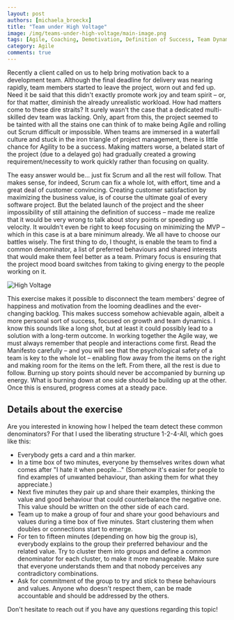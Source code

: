 ```yaml
---
layout: post
authors: [michaela_broeckx]
title: "Team under High Voltage"
image: /img/teams-under-high-voltage/main-image.png
tags: [Agile, Coaching, Demotivation, Definition of Success, Team Dynamics, Psychological Safety]
category: Agile
comments: true
---
```


Recently a client called on us to help bring motivation back to a development team.
Although the final deadline for delivery was nearing rapidly, team members started to leave the project, worn out and fed up.
Need it be said that this didn't exactly promote work joy and team spirit – or, for that matter, diminish the already unrealistic workload.
How had matters come to these dire straits?
It surely wasn't the case that a dedicated multi-skilled dev team was lacking.
Only, apart from this, the project seemed to be tainted with all the stains one can think of to make being Agile and rolling out Scrum difficult or impossible.
When teams are immersed in a waterfall culture and stuck in the iron triangle of project management, there is little chance for Agility to be a success.
Making matters worse, a belated start of the project (due to a delayed go) had gradually created a growing requirement/necessity to work quickly rather than focusing on quality.

The easy answer would be... just fix Scrum and all the rest will follow.
That makes sense, for indeed, Scrum can fix a whole lot, with effort, time and a great deal of customer convincing.
Creating customer satisfaction by maximizing the business value, is of course the ultimate goal of every software project.
But the belated launch of the project and the sheer impossibility of still attaining the definition of success – made me realize that it would be very wrong to talk about story points or speeding up velocity.
It wouldn't even be right to keep focusing on minimizing the MVP – which in this case is at a bare minimum already.
We all have to choose our battles wisely.
The first thing to do, I thought, is enable the team to find a common denominator, a list of preferred behaviours and shared interests that would make them feel better as a team.
Primary focus is ensuring that the project mood board switches from taking to giving energy to the people working on it.

<img alt="High Voltage" src="{{ '/img/teams-under-high-voltage/voltage.png' | prepend: site.baseurl }}" class="image fit" style="margin:0px auto; max-width: 750px;">

This exercise makes it possible to disconnect the team members' degree of happiness and motivation from the looming deadlines and the ever-changing backlog.
This makes success somehow achievable again, albeit a more personal sort of success, focused on growth and team dynamics.
I know this sounds like a long shot, but at least it could possibly lead to a solution with a long-term outcome.
In working together the Agile way, we must always remember that people and interactions come first.
Read the Manifesto carefully – and you will see that the psychological safety of a team is key to the whole lot – enabling flow away from the items on the right and making room for the items on the left.
From there, all the rest is due to follow.
Burning up story points should never be accompanied by burning up energy.
What is burning down at one side should be building up at the other.
Once this is ensured, progress comes at a steady pace.

## Details about the exercise

Are you interested in knowing how I helped the team detect these common denominators?
For that I used the liberating structure 1-2-4-All, which goes like this:
* Everybody gets a card and a thin marker.
* In a time box of two minutes, everyone by themselves writes down what comes after "I hate it when people..."
(Somehow it's easier for people to find examples of unwanted behaviour, than asking them for what they appreciate.)
* Next five minutes they pair up and share their examples, thinking the value and good behaviour that could counterbalance the negative one.
This value should be written on the other side of each card.
* Team up to make a group of four and share your good behaviours and values during a time box of five minutes.
Start clustering them when doubles or connections start to emerge.
* For ten to fifteen minutes (depending on how big the group is), everybody explains to the group their preferred behaviour and the related value.
Try to cluster them into groups and define a common denominator for each cluster, to make it more manageable.
Make sure that everyone understands them and that nobody perceives any contradictory combinations.
* Ask for commitment of the group to try and stick to these behaviours and values.
Anyone who doesn't respect them, can be made accountable and should be addressed by the others.

Don't hesitate to reach out if you have any questions regarding this topic!
